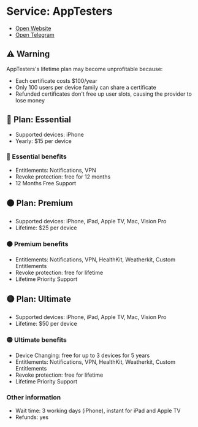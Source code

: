 
# Service: AppTesters
- [Open Website](https://apptesters.org/)
- [Open Telegram](https://t.me/apptesters)

## ⚠️ Warning
AppTesters's lifetime plan may become unprofitable because:
- Each certificate costs $100/year
- Only 100 users per device family can share a certificate
- Refunded certificates don't free up user slots, causing the provider to lose money

## 🔴 Plan: Essential  
- Supported devices: iPhone  
- Yearly: $15 per device  

### 🔴 Essential benefits  
- Entitlements: Notifications, VPN
- Revoke protection: free for 12 months
- 12 Months Free Support

## 🟠 Plan: Premium  
- Supported devices: iPhone, iPad, Apple TV, Mac, Vision Pro  
- Lifetime: $25 per device  

### 🟠 Premium benefits  
- Entitlements: Notifications, VPN, HealthKit, Weatherkit, Custom Entitlements
- Revoke protection: free for lifetime
- Lifetime Priority Support

## 🟡 Plan: Ultimate  
- Supported devices: iPhone, iPad, Apple TV, Mac, Vision Pro  
- Lifetime: $50 per device  

### 🟡 Ultimate benefits  
- Device Changing: free for up to 3 devices for 5 years
- Entitlements: Notifications, VPN, HealthKit, Weatherkit, Custom Entitlements
- Revoke protection: free for lifetime
- Lifetime Priority Support

### Other information 
- Wait time: 3 working days (iPhone), instant for iPad and Apple TV
- Refunds: yes

